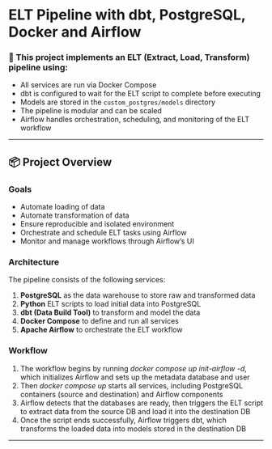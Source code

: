 # ELT Pipeline with dbt, PostgreSQL, Docker and Airflow

### 🚀 This project implements an ELT (Extract, Load, Transform) pipeline using:

- All services are run via Docker Compose
- dbt is configured to wait for the ELT script to complete before executing
- Models are stored in the `custom_postgres/models` directory 
- The pipeline is modular and can be scaled
- Airflow handles orchestration, scheduling, and monitoring of the ELT workflow

---

## 📦 Project Overview

### Goals

- Automate loading of data
- Automate transformation of data
- Ensure reproducible and isolated environment
- Orchestrate and schedule ELT tasks using Airflow
- Monitor and manage workflows through Airflow’s UI

### Architecture

The pipeline consists of the following services:

1. **PostgreSQL** as the data warehouse to store raw and transformed data
2. **Python** ELT scripts to load initial data into PostgreSQL
3. **dbt (Data Build Tool)** to transform and model the data
4. **Docker Compose** to define and run all services
5. **Apache Airflow** to orchestrate the ELT workflow  

### Workflow

1. The workflow begins by running *docker compose up init-airflow -d*, which initializes Airflow and sets up the metadata database and user
2. Then *docker compose up* starts all services, including PostgreSQL containers (source and destination) and Airflow components
3. Airflow detects that the databases are ready, then triggers the ELT script to extract data from the source DB and load it into the destination DB
4. Once the script ends successfully, Airflow triggers dbt, which transforms the loaded data into models stored in the destination DB

---




